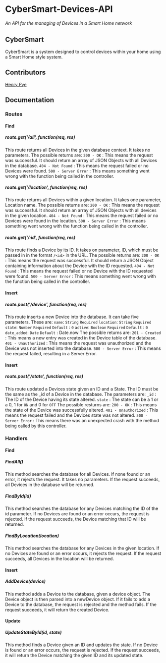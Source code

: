 # CyberSmart-Devices-API
###### An API for the managing of Devices in a Smart Home network

## CyberSmart
CyberSmart is a system designed to control devices within your home using a Smart Home style system.

## Contributors
[Henry Pye](https://www.github.com/Signal-Fire)

## Documentation
### Routes
#### Find
##### route.get('/all', function(req, res)
This route returns all Devices in the given database context. It takes no parameters. 
The possible returns are:
`200 - OK` : This means the request was successful. It should return an array of JSON Objects with all Devices in the database. 
`404 - Not Found` : This means the request failed or no Devices were found.
`500 - Server Error` : This means something went wrong with the function being called in the controller.

##### route.get('/location', function(req, res)
This route returns all Devices within a given location. It takes one parameter, Location name. 
The possible returns are:
`200 - OK` : This means the request was successful. It should return an array of JSON Objects with all devices in the given location.
`404 - Not Found` : This means the request failed or no Devices were found in the location.
`500 - Server Error` : This means something went wrong with the function being called in the controller.

##### route.get('/:id', function(req, res) 
This route finds a Device by its ID. It takes on parameter, ID, which must be passed in in the format `/<id>` in the URL.
The possible returns are:
`200 - OK` : This means the request was successful. It should return a JSON Object containing information about the Device with the ID requested.
`404 - Not Found` : This means the request failed or no Device with the ID requested were found.
`500 - Server Error` : This means something went wrong with the function being called in the controller.

#### Insert
##### route.post('/device', function(req, res) 
This route inserts a new Device into the database. It can take five parameters. These are:
`name`:
    `String`
    `Required`
`location`:
    `String`
    `Required`
`state`:
    `Number`
    `Required`
    `Default` : `0`
`active`:
    `Boolean`
    `Required`
    `Default` : `0`
`date_added`:
    `Date`
    `Default` : Date.now
The possible returns are:
`201 - Created` : This means a new entry was created in the Device table of the database.
`401 - Unauthorized` : This means the request was unauthorized and the Device was not inserted into the database.
`500 - Server Error` : This means the request failed, resulting in a Server Error.

#### Insert
##### route.post('/state', function(req, res) 
This route updated a Devices state given an ID and a State. The ID must be the same as the _id of a Device in the database.
The parameters are:
`_id` : The ID of the Device having its state altered.
`state` : The state can be a 1 or a 0, 1 for `ON` and 0 for `OFF`
The possible resturns are:
`200 - OK` : This means the state of the Device was successfully altered.
`401 - Unauthorized` : This means the request failed and the Devices state was not altered.
`500 - Server Error` : This means there was an unexpected crash with the method being called by this controller.

### Handlers
#### Find
##### FindAll()
This method searches the database for all Devices. If none found or an error, it rejects the request.
It takes no parameters.
If the request succeeds, all Devices in the database will be returned.

##### FindById(id)
This method searches the database for any Devices matching the ID of the id parameter.
If no Devices are found or an error occurs, the request is rejected.
If the request succeeds, the Device matching that ID will be returned.

##### FindByLocation(location)
This method searches the database for any Devices in the given location. If no Devices are found or an error occurs, it rejects the request.
If the request succeeds, all Devices in the location will be returned.

#### Insert
##### AddDevice(device)
This method adds a Device to the database, given a device object. The Device object is then parsed into a newDevice object.
If it fails to add a Device to the database, the request is rejected and the method fails.
If the request succeeds, it will return the created Device.

#### Update
##### UpdateStateById(id, state)
This method finds a Device given an ID and updates the state. If no Device is found or an error occurs, the request is rejected.
If the request succeeds, it will return the Device matching the given ID and its updated state.